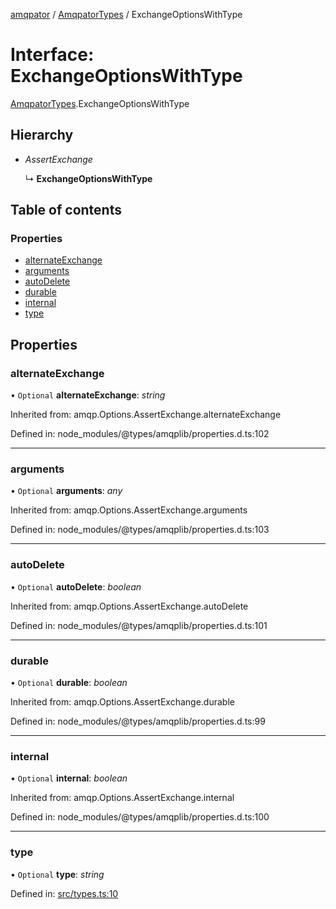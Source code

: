 [amqpator](../README.md) / [AmqpatorTypes](../modules/amqpatortypes.md) / ExchangeOptionsWithType

# Interface: ExchangeOptionsWithType

[AmqpatorTypes](../modules/amqpatortypes.md).ExchangeOptionsWithType

## Hierarchy

- *AssertExchange*

  ↳ **ExchangeOptionsWithType**

## Table of contents

### Properties

- [alternateExchange](amqpatortypes.exchangeoptionswithtype.md#alternateexchange)
- [arguments](amqpatortypes.exchangeoptionswithtype.md#arguments)
- [autoDelete](amqpatortypes.exchangeoptionswithtype.md#autodelete)
- [durable](amqpatortypes.exchangeoptionswithtype.md#durable)
- [internal](amqpatortypes.exchangeoptionswithtype.md#internal)
- [type](amqpatortypes.exchangeoptionswithtype.md#type)

## Properties

### alternateExchange

• `Optional` **alternateExchange**: *string*

Inherited from: amqp.Options.AssertExchange.alternateExchange

Defined in: node_modules/@types/amqplib/properties.d.ts:102

___

### arguments

• `Optional` **arguments**: *any*

Inherited from: amqp.Options.AssertExchange.arguments

Defined in: node_modules/@types/amqplib/properties.d.ts:103

___

### autoDelete

• `Optional` **autoDelete**: *boolean*

Inherited from: amqp.Options.AssertExchange.autoDelete

Defined in: node_modules/@types/amqplib/properties.d.ts:101

___

### durable

• `Optional` **durable**: *boolean*

Inherited from: amqp.Options.AssertExchange.durable

Defined in: node_modules/@types/amqplib/properties.d.ts:99

___

### internal

• `Optional` **internal**: *boolean*

Inherited from: amqp.Options.AssertExchange.internal

Defined in: node_modules/@types/amqplib/properties.d.ts:100

___

### type

• `Optional` **type**: *string*

Defined in: [src/types.ts:10](https://github.com/LordotU/amqpator/blob/1f2687b/src/types.ts#L10)
